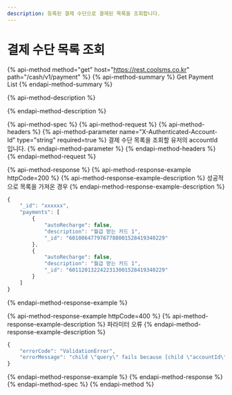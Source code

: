 ```yaml
---
description: 등록된 결제 수단으로 결제된 목록을 조회합니다.
---
```


# 결제 수단 목록 조회

{% api-method method="get" host="https://rest.coolsms.co.kr" path="/cash/v1/payment" %}
{% api-method-summary %}
Get Payment List
{% endapi-method-summary %}

{% api-method-description %}

{% endapi-method-description %}

{% api-method-spec %}
{% api-method-request %}
{% api-method-headers %}
{% api-method-parameter name="X-Authenticated-Account-Id" type="string" required=true %}
결제 수단 목록을 조회할 유저의 accountId 입니다.
{% endapi-method-parameter %}
{% endapi-method-headers %}
{% endapi-method-request %}

{% api-method-response %}
{% api-method-response-example httpCode=200 %}
{% api-method-response-example-description %}
성공적으로 목록을 가져온 경우
{% endapi-method-response-example-description %}

```javascript
{
    "_id": "xxxxxx",
    "payments": [
        {
            "autoRecharge": false,
            "description": "월급 받는 카드 1",
            "_id": "6010864779767788001528419340229"
        },
        {
            "autoRecharge": false,
            "description": "월급 받는 카드 1",
            "_id": "6011201322422313001528419340229"
        }
    ]
}
```
{% endapi-method-response-example %}

{% api-method-response-example httpCode=400 %}
{% api-method-response-example-description %}
파라미터 오류
{% endapi-method-response-example-description %}

```javascript
{
    "errorCode": "ValidationError",
    "errorMessage": "child \"query\" fails because [child \"accountId\" fails because [\"accountId\" is required]]"
}
```
{% endapi-method-response-example %}
{% endapi-method-response %}
{% endapi-method-spec %}
{% endapi-method %}



